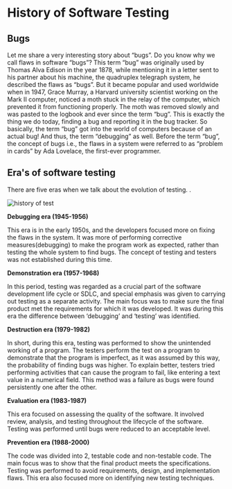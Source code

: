 # History of Software Testing

## Bugs
Let me share a very interesting story about “bugs”. Do you know why we call flaws in software “bugs”? This term “bug” was originally used by Thomas Alva Edison in the year 1878, while mentioning it in a letter sent to his partner about his machine, the quadruplex telegraph system, he described the flaws as “bugs”.
But it became popular and used worldwide when in 1947, Grace Murray, a Harvard university scientist working on the Mark II computer, noticed a moth stuck in the relay of the computer, which prevented it from functioning properly. The moth was removed slowly and was pasted to the logbook and ever since the term “bug”. This is exactly the thing we do today, finding a bug and reporting it in the bug tracker. So basically, the term “bug” got into the world of computers because of an actual bug! And thus, the term “debugging” as well. Before the term “bug”, the concept of bugs i.e., the flaws in a system were referred to as “problem in cards” by Ada Lovelace, the first-ever programmer.

## Era's of software testing
There are five eras when we talk about the evolution of testing.
.

![history of test](https://github.com/fahmee-faiza/History-of-Software-Testing/assets/53439873/50503195-54d3-492b-8658-1ffde7fcd6a8)

**Debugging era (1945-1956)**

This era is in the early 1950s, and the developers focused more on fixing the flaws in the system. It was more of performing corrective measures(debugging) to make the program work as expected, rather than testing the whole system to find bugs. The concept of testing and testers was not established during this time.

**Demonstration era (1957-1968)**

In this period, testing was regarded as a crucial part of the software development life cycle or SDLC, and special emphasis was given to carrying out testing as a separate activity. The main focus was to make sure the final product met the requirements for which it was developed. It was during this era the difference between ‘debugging’ and ‘testing’ was identified.

**Destruction era (1979-1982)**

In short, during this era, testing was performed to show the unintended working of a program. The testers perform the test on a program to demonstrate that the program is imperfect, as it was assumed by this way, the probability of finding bugs was higher. To explain better, testers tried performing activities that can cause the program to fail, like entering a text value in a numerical field. This method was a failure as bugs were found persistently one after the other.

**Evaluation era (1983-1987)**

This era focused on assessing the quality of the software. It involved review, analysis, and testing throughout the lifecycle of the software. Testing was performed until bugs were reduced to an acceptable level.

**Prevention era (1988-2000)**

The code was divided into 2, testable code and non-testable code. The main focus was to show that the final product meets the specifications. Testing was performed to avoid requirements, design, and implementation flaws. This era also focused more on identifying new testing techniques.



